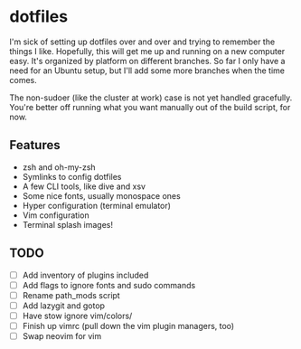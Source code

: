 # dotfiles

I'm sick of setting up dotfiles over and over and trying to remember the things I
like. Hopefully, this will get me up and running on a new computer easy. It's
organized by platform on different branches. So far I only have a need for an Ubuntu
setup, but I'll add some more branches when the time comes.

The non-sudoer (like the cluster at work) case is not yet handled gracefully. You're 
better off running what you want manually out of the build script, for now. 

Features
--------
* zsh and oh-my-zsh
* Symlinks to config dotfiles
* A few CLI tools, like dive and xsv
* Some nice fonts, usually monospace ones
* Hyper configuration (terminal emulator)
* Vim configuration
* Terminal splash images!

## TODO
- [ ]  Add inventory of plugins included
- [ ]  Add flags to ignore fonts and sudo commands
- [ ]  Rename path_mods script
- [ ]  Add lazygit and gotop
- [ ]  Have stow ignore vim/colors/
- [ ]  Finish up vimrc (pull down the vim plugin managers, too)
- [ ]  Swap neovim for vim
